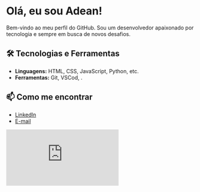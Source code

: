 # Olá, eu sou Adean!

Bem-vindo ao meu perfil do GitHub. Sou um desenvolvedor apaixonado por tecnologia e sempre em busca de novos desafios.

## 🛠️ Tecnologias e Ferramentas
- **Linguagens:** HTML, CSS, JavaScript, Python, etc.
- **Ferramentas:** Git, VSCod, .

## 📫 Como me encontrar
- [LinkedIn](www.linkedin.com/in/adean-salles-23aa621a2/)
- [E-mail](adeansalles@gmail.com)

![GitHub Stats](https://https://github.com/Adean228/Adean228/edit/main/README.md)

